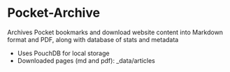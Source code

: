 # Pocket-Archive

Archives Pocket bookmarks and download website content into Markdown format and PDF, along with database of stats and metadata

- Uses PouchDB for local storage
- Downloaded pages (md and pdf): _data/articles

